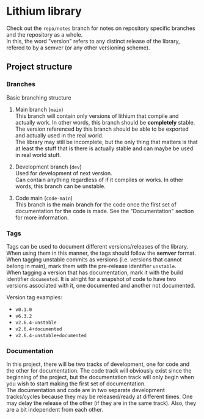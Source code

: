 # Lithium library

Check out the `repo/notes` branch for notes on repository specific branches and the repository as a whole.  
In this, the word "version" refers to any distinct release of the library, refered to by a semver (or any other versioning scheme).

## Project structure

### Branches
Basic branching structure

1.  Main branch (`main`)  
    This branch will contain only versions of lithium that compile and actually work. In other words, this branch should be **completely** stable.  
    The version referenced by this branch should be able to be exported and actually used in the real world.  
    The library may still be incomplete, but the only thing that matters is that at least the stuff that is there is actually stable and can maybe be used in real world stuff.  

2.  Development branch (`dev`)  
    Used for development of next version.  
    Can contain anything regardless of if it compiles or works. In other words, this branch can be unstable.  

3.  Code main (`code-main`)  
    This branch is the main branch for the code once the first set of documentation for the code is made. See the "Documentation" section for more information.

### Tags

Tags can be used to document different versions/releases of the library. When using them in this manner, the tags should follow the **semver** format.  
When tagging unstable commits as versions (i.e. versions that cannot belong in main), mark them with the pre-release identifier `unstable`.  
When tagging a version that has documentation, mark it with the build identifier `documented`. It is alright for a snapshot of code to have two versions associated with it, one documented and another not documented.  

Version tag examples:
- `v0.1.0`
- `v6.3.2`
- `v2.6.4-unstable`
- `v2.6.4+documented`
- `v2.6.4-unstable+documented`

### Documentation

In this project, there will be two tracks of development, one for code and the other for documentation. The code track will obviously exist since the beginning of the project, but the documentation track will only begin when you wish to start making the first set of documentation.  
The documentation and code are in two separate development tracks/cycles because they may be released/ready at different times. One may delay the release of the other (if they are in the same track). Also, they are a bit independent from each other.  
